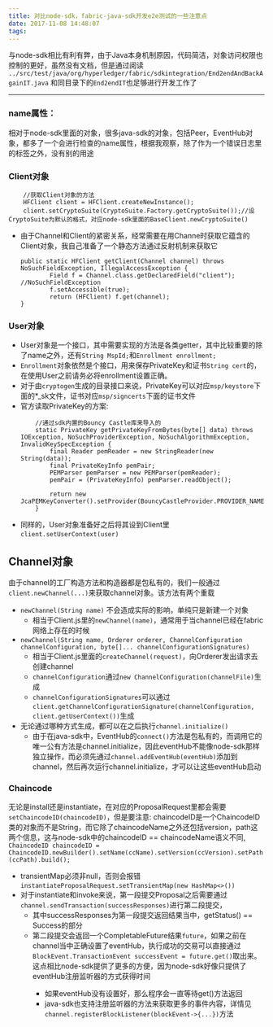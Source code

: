 ```yaml
---
title: 对比node-sdk，fabric-java-sdk开发e2e测试的一些注意点
date: 2017-11-08 14:48:07
tags:
---
```


与node-sdk相比有利有弊，由于Java本身机制原因，代码简洁，对象访问权限也控制的更好，虽然没有文档，但是通过阅读   
``../src/test/java/org/hyperledger/fabric/sdkintegration/End2endAndBackAgainIT.java``
和同目录下的``End2endIT``也足够进行开发工作了

<!--more-->

_____________________
### name属性：
相对于node-sdk里面的对象，很多java-sdk的对象，包括Peer，EventHub对象，都多了一个会进行检查的name属性，根据我观察，除了作为一个错误日志里的标签之外，没有别的用途

### Client对象
```
    //获取Client对象的方法
    HFClient client = HFClient.createNewInstance();
    client.setCryptoSuite(CryptoSuite.Factory.getCryptoSuite());//设CryptoSuite为默认的格式，对应node-sdk里面的BaseClient.newCryptoSuite()
```
 * 由于Channel和Client的紧密关系，经常需要在用Channe时获取它蕴含的Client对象，我自己准备了一个静态方法通过反射机制来获取它
    ```
    public static HFClient getClient(Channel channel) throws NoSuchFieldException, IllegalAccessException {
            Field f = Channel.class.getDeclaredField("client"); //NoSuchFieldException
            f.setAccessible(true);
            return (HFClient) f.get(channel);
    }
    ```
### User对象  
 - User对象是一个接口，其中需要实现的方法是各类getter，其中比较重要的除了name之外，还有``String MspId;``和``Enrollment enrollment;``  
 - ``Enrollment``对象依然是个接口，用来保存PrivateKey和证书``String cert``的，在使用User之前请务必将enrollment设置正确。
 - 对于由``cryptogen``生成的目录接口来说，PrivateKey可以对应``msp/keystore``下面的*_sk文件，证书对应``msp/signcerts``下面的证书文件
 - 官方读取PrivateKey的方案:
    ```
        //通过sdk内置的Bouncy Castle库来导入的
        static PrivateKey getPrivateKeyFromBytes(byte[] data) throws IOException, NoSuchProviderException, NoSuchAlgorithmException, InvalidKeySpecException {
            final Reader pemReader = new StringReader(new String(data));
            final PrivateKeyInfo pemPair;
            PEMParser pemParser = new PEMParser(pemReader);
            pemPair = (PrivateKeyInfo) pemParser.readObject();

            return new JcaPEMKeyConverter().setProvider(BouncyCastleProvider.PROVIDER_NAME).getPrivateKey(pemPair);
        }
    ```
 - 同样的，User对象准备好之后将其设到Client里``client.setUserContext(user)``

## Channel对象
由于channel的工厂构造方法和构造器都是包私有的，我们一般通过``client.newChannel(...)``来获取channel对象。该方法有两个重载
 * ``newChannel(String name)`` 不会造成实际的影响，单纯只是新建一个对象
    - 相当于Client.js里的``newChannel(name)``，通常用于当channel已经在fabric网络上存在的时候
 * ``newChannel(String name, Orderer orderer, ChannelConfiguration channelConfiguration, byte[]... channelConfigurationSignatures)``
    - 相当于Client.js里面的``createChannel(request)``，向Orderer发出请求去创建channel
    - ``channelConfiguration``通过``new ChannelConfiguration(channelFile)``生成
    - ``channelConfigurationSignatures``可以通过``client.getChannelConfigurationSignature(channelConfiguration, client.getUserContext())``生成
 * 无论通过哪种方式生成，都可以在之后执行``channel.initialize()``
    * 由于在java-sdk中，EventHub的``connect()``方法是包私有的，而调用它的唯一公有方法是channel.initialize，因此eventHub不能像node-sdk那样独立操作，而必须先通过``channel.addEventHub(eventHub)``添加到channel，然后再次运行channel.initialize，才可以让这些eventHub启动

### Chaincode
无论是install还是instantiate，在对应的ProposalRequest里都会需要``setChaincodeID(chaincodeID)``，但是要注意: chaincodeID是一个ChaincodeID类的对象而不是String，而它除了chaincodeName之外还包括version，path这两个信息，这与node-sdk中的chaincodeID == chaincodeName语义不同,
    ```
   ChaincodeID chaincodeID = ChaincodeID.newBuilder().setName(ccName).setVersion(ccVersion).setPath(ccPath).build();
    ```
   * transientMap必须非null，否则会报错  
    ```instantiateProposalRequest.setTransientMap(new HashMap<>())```
   * 对于instantiate和invoke来说，第一段提交Proposal之后需要通过``channel.sendTransaction(successResponses)``进行第二段提交，
       * 其中successResponses为第一段提交返回结果当中，getStatus() == Success的部分
       * 第二段提交会返回一个CompletableFuture<TransactionEvent>结果``future``，如果之前在channel当中正确设置了eventHub，执行成功的交易可以直接通过``BlockEvent.TransactionEvent successEvent = future.get()``取出来。这点相比node-sdk提供了更多的方便，因为node-sdk好像只提供了eventHub注册监听器的方式获得时间
           * 如果eventHub没有设置好，那么程序会一直等待get()方法返回
           * java-sdk也支持注册监听器的方法来获取更多的事件内容，详情见``channel.registerBlockListener(blockEvent->{...})``方法

